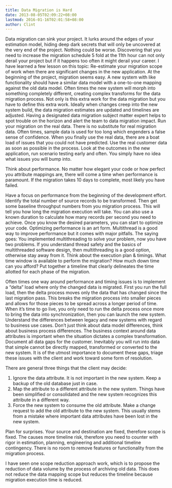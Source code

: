 ```yaml
---
title: Data Migration is Hard
date: 2013-08-05T02:09:22+08:00
lastmod: 2016-01-16T02:01:58+08:00
author: Clint
---
```


Data migration can sink your project. It lurks around the edges of your estimation model, hiding deep dark secrets that will only be uncovered at the very end of the project. Nothing could be worse. Discovering that you need to increase the migration schedule 5 fold at the 11th hour can not only derail your project but if it happens too often it might derail your career.
I have learned a few lesson on this topic:
Re-estimate your migration scope of work when there are significant changes in the new application. At the beginning of the project, migration seems easy. A new system with like functionality should have a similar data model with a one-to-one mapping against the old data model.
Often times the new system will morph into something completely different, creating complex transforms for the data migration process. Not only is this extra work for the data migration but you have to define this extra work.
Ideally when changes creep into the new system build, the data migration estimates are updated and timelines are adjusted. Having a designated data migration subject matter expert helps to spot trouble on the horizon and alert the team to data migration impact.
Run your migration on the real data. There is no substitute for real migration data. Often times, sample data is used for too long which engenders a false sense of confidence. When you finally use the real data, there are a boat load of issues that you could not have predicted.
Use the real customer data as soon as possible in the process. Look at the outcomes in the new application, run scenario testing early and often. You simply have no idea what issues you will bump into.

Think about performance. No matter how elegant your code or how perfect you attribute mappings are, there will come a time when performance is paramount. If the migration takes 10 days to complete, most likely you have failed.

Have a focus on performance from the beginning of the development effort. Identify the total number of source records to be transformed. Then get some baseline throughput numbers from you migration process. This will tell you how long the migration execution will take. You can also use a known duration to calculate how many records per second you need to achieve.
Once you know the desired parameters, you can start to optimize your code. Optimizing performance is an art form.
Multithread is a good way to improve performance but it comes with major pitfalls. The saying goes: You implemented multithreading to solve your problem, now you have two problems. If you understand thread safety and the basics of multithreaded software design, then multithreading is a good option, otherwise stay away from it.
Think about the execution plan & timings. What time window is available to perform the migration? How much down time can you afford? Put together a timeline that clearly delineates the time allotted for each phase of the migration.

Often times one way around performance and timing issues is to implement a “delta” load where only the changed data is migrated. First you run the full load, then the delta process moves only the data that has changed since the last migration pass. This breaks the migration process into smaller pieces and allows for those pieces to be spread across a longer period of time. When it’s time to go live, you only need to run the delta process once more to bring the data into synchronization, then you can launch the new system.
Understand the differences between legacy and new systems with regard to business use cases. Don’t just think about data model differences, think about business process differences. The business context around data attributes is important when the situation dictates a complex transformation.
Document all data gaps for the customer. Inevitably you will run into data that simple cannot be directly mapped, transformed or converted to the new system. It is of the utmost importance to document these gaps, triage these issues with the client and work toward some form of resolution.

There are general three things that the client may decide:
1. Ignore the data attribute. It is not important in the new system. Keep a backup of the old database just in case.
2. Map the attribute to a different attribute in the new system. Things have been simplified or consolidated and the new system recognizes this attribute in a different way.
3. Force the new system to consume the old attribute. Make a change request to add the old attribute to the new system. This usually stems from a mistake where important data attributes have been lost in the new system.

Plan for surprises. Your source and destination are fixed, therefore scope is fixed. The causes more timeline risk, therefore you need to counter with rigor in estimation, planning, engineering and additional timeline contingency. There is no room to remove features or functionality from the migration process.

I have seen one scope reduction approach work, which is to propose the reduction of data volume by the process of archiving old data. This does not reduce the data mapping scope but reduces the timeline because migration execution time is reduced.
